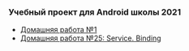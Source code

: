 ### Учебный проект для Android школы 2021

* [Домашняя работа №1][hw01]
* [Домашняя работа №25: Service. Binding][hw25]

[hw01]:./hw01
[hw25]:./hw25/readme.md
